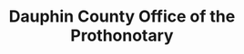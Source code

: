 ---
layout: repo
title: "Dauphin County Office of the Prothonotary"
id: 13767
permalink: repos/13767/
---